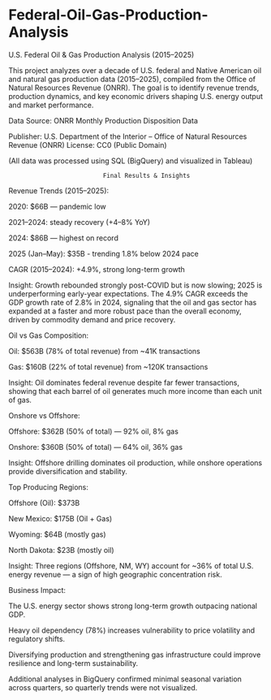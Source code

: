# Federal-Oil-Gas-Production-Analysis

U.S. Federal Oil & Gas Production Analysis (2015–2025)

This project analyzes over a decade of U.S. federal and Native American oil and natural gas production data (2015–2025), compiled from the Office of Natural Resources Revenue (ONRR). The goal is to identify revenue trends, production dynamics, and key economic drivers shaping U.S. energy output and market performance.

Data Source: ONRR Monthly Production Disposition Data

Publisher: U.S. Department of the Interior – Office of Natural Resources Revenue (ONRR)
License: CC0 (Public Domain)

(All data was processed using SQL (BigQuery) and visualized in Tableau)

                              Final Results & Insights

Revenue Trends (2015–2025):

2020: $66B — pandemic low

2021–2024: steady recovery (+4–8% YoY)

2024: $86B — highest on record

2025 (Jan–May): $35B - trending 1.8% below 2024 pace

CAGR (2015–2024): +4.9%, strong long-term growth

Insight: Growth rebounded strongly post-COVID but is now slowing; 2025 is underperforming early-year expectations. The 4.9% CAGR exceeds the GDP growth rate of 2.8% in 2024, signaling that the oil and gas sector has expanded at a faster and more robust pace than the overall economy, driven by commodity demand and price recovery.

Oil vs Gas Composition:

Oil: $563B (78% of total revenue) from ~41K transactions

Gas: $160B (22% of total revenue) from ~120K transactions

Insight: Oil dominates federal revenue despite far fewer transactions, showing that each barrel of oil generates much more income than each unit of gas.

Onshore vs Offshore:

Offshore: $362B (50% of total) — 92% oil, 8% gas

Onshore: $360B (50% of total) — 64% oil, 36% gas

Insight: Offshore drilling dominates oil production, while onshore operations provide diversification and stability.

Top Producing Regions:

Offshore (Oil): $373B

New Mexico: $175B (Oil + Gas)

Wyoming: $64B (mostly gas)

North Dakota: $23B (mostly oil)

Insight: Three regions (Offshore, NM, WY) account for ~36% of total U.S. energy revenue — a sign of high geographic concentration risk.

Business Impact:

The U.S. energy sector shows strong long-term growth outpacing national GDP.

Heavy oil dependency (78%) increases vulnerability to price volatility and regulatory shifts.


Diversifying production and strengthening gas infrastructure could improve resilience and long-term sustainability.

Additional analyses in BigQuery confirmed minimal seasonal variation across quarters, so quarterly trends were not visualized.
